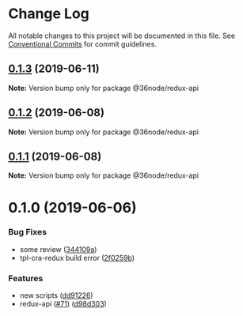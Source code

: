 # Change Log

All notable changes to this project will be documented in this file.
See [Conventional Commits](https://conventionalcommits.org) for commit guidelines.

## [0.1.3](https://github.com/36node/redux-api/compare/@36node/redux-api@0.1.2...@36node/redux-api@0.1.3) (2019-06-11)

**Note:** Version bump only for package @36node/redux-api





## [0.1.2](https://github.com/36node/redux-api/compare/@36node/redux-api@0.1.1...@36node/redux-api@0.1.2) (2019-06-08)

**Note:** Version bump only for package @36node/redux-api





## [0.1.1](https://github.com/36node/redux-api/compare/@36node/redux-api@0.1.0...@36node/redux-api@0.1.1) (2019-06-08)

**Note:** Version bump only for package @36node/redux-api





# 0.1.0 (2019-06-06)


### Bug Fixes

* some review ([344109a](https://github.com/36node/redux-api/commit/344109a))
* tpl-cra-redux build error ([2f0259b](https://github.com/36node/redux-api/commit/2f0259b))


### Features

* new scripts ([dd91226](https://github.com/36node/redux-api/commit/dd91226))
* redux-api ([#71](https://github.com/36node/redux-api/issues/71)) ([d98d303](https://github.com/36node/redux-api/commit/d98d303))
